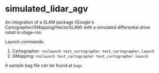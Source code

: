# simulated_lidar_agv
An integration of a SLAM package (Google's Cartographer/GMapping/HectorSLAM) with a simulated differential drive robot in stage-ros.

Launch commands:
1. Cartographer: `roslaunch test_cartographer test_cartographer.launch`
2. GMapping: `roslaunch test_cartographer test_cartographer.launch`

A sample bag file can be found at `bags`
